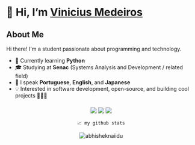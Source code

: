 # 👋 Hi, I’m [Vinicius Medeiros](https://github.com/ViniciusMeder)

##  About Me
Hi there! I'm a student passionate about programming and technology.  
- 🌱 Currently learning **Python**  
- 🎓 Studying at **Senac** (Systems Analysis and Development / related field)  
- 💬 I speak **Portuguese**, **English**, and **Japanese**  
- 💡 Interested in software development, open-source, and building cool projects  👨🏻‍💻 


<div align="center">

### 


  <a href="#" alt="Gmail">
    <img src="https://img.shields.io/badge/-Gmail-FF0000?style=flat-square&labelColor=FF0000&logo=gmail&logoColor=white&link=LINK-DO-SEU-EMAIL"/></a>

  <a href="#" alt="Linkedin">
    <img src="https://img.shields.io/badge/-Linkedin-0e76a8?style=flat-square&logo=Linkedin&logoColor=white&link=LINK-DO-SEU-LINKEDIN" /></a>

  <a href="#" alt="Instagram">
    <img src="https://img.shields.io/badge/-Instagram-DF0174?style=flat-square&labelColor=DF0174&logo=instagram&logoColor=white&link=LINK-DO-SEU-INSTAGRAM"/></a>

    📈 my github stats

<p align="center"> <img src="https://github-readme-stats.vercel.app/api?username=ViniciusMeder&show_icons=true&theme=gotham" alt="abhisheknaiidu" />

</div>
